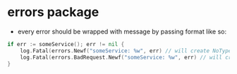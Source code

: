 # errors package

- every error should be wrapped with message by passing format like so:
```go
if err := someService(); err != nil {
    log.Fatal(errors.Newf("someService: %w", err) // will create NoType error)
    log.Fatal(errors.BadRequest.Newf("someService: %w", err) // will create error with BadRequest type
}
```

